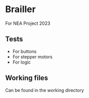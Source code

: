 # Brailler
For NEA Project 2023

## Tests
- For buttons
- For stepper motors
- For logic


## Working files
Can be found in the working directory
